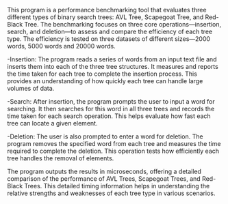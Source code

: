 This program is a performance benchmarking tool that evaluates three different types of binary search trees: AVL Tree, Scapegoat Tree, and Red-Black Tree. The benchmarking focuses on three core operations—insertion, search, and deletion—to assess and compare the efficiency of each tree type. 
The efficiency is tested on three datasets of different sizes—2000 words, 5000 words and 20000 words.

-Insertion: The program reads a series of words from an input text file and inserts them into each of the three tree structures. It measures and reports the time taken for each tree to complete the insertion process. This provides an understanding of how quickly each tree can handle large volumes of data.

-Search: After insertion, the program prompts the user to input a word for searching. It then searches for this word in all three trees and records the time taken for each search operation. This helps evaluate how fast each tree can locate a given element.

-Deletion: The user is also prompted to enter a word for deletion. The program removes the specified word from each tree and measures the time required to complete the deletion. This operation tests how efficiently each tree handles the removal of elements.

The program outputs the results in microseconds, offering a detailed comparison of the performance of AVL Trees, Scapegoat Trees, and Red-Black Trees. This detailed timing information helps in understanding the relative strengths and weaknesses of each tree type in various scenarios.
